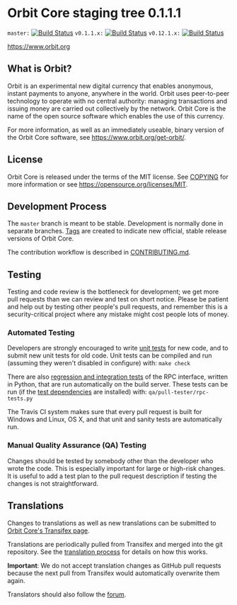 Orbit Core staging tree 0.1.1.1
===============================

`master:` [![Build Status](https://travis-ci.org/orbit-team/orbit.svg?branch=master)](https://travis-ci.org/orbit-team/orbit) `v0.1.1.x:` [![Build Status](https://travis-ci.org/orbit-team/orbit.svg?branch=v0.12.0.x)](https://travis-ci.org/orbit-team/orbit/branches) `v0.12.1.x:` [![Build Status](https://travis-ci.org/orbit-team/orbit.svg?branch=v0.12.1.x)](https://travis-ci.org/orbit-team/orbit/branches)

https://www.orbit.org


What is Orbit?
----------------

Orbit is an experimental new digital currency that enables anonymous, instant
payments to anyone, anywhere in the world. Orbit uses peer-to-peer technology
to operate with no central authority: managing transactions and issuing money
are carried out collectively by the network. Orbit Core is the name of the open
source software which enables the use of this currency.

For more information, as well as an immediately useable, binary version of
the Orbit Core software, see https://www.orbit.org/get-orbit/.


License
-------

Orbit Core is released under the terms of the MIT license. See [COPYING](COPYING) for more
information or see https://opensource.org/licenses/MIT.

Development Process
-------------------

The `master` branch is meant to be stable. Development is normally done in separate branches.
[Tags](https://github.com/orbit-team/orbit/tags) are created to indicate new official,
stable release versions of Orbit Core.

The contribution workflow is described in [CONTRIBUTING.md](CONTRIBUTING.md).

Testing
-------

Testing and code review is the bottleneck for development; we get more pull
requests than we can review and test on short notice. Please be patient and help out by testing
other people's pull requests, and remember this is a security-critical project where any mistake might cost people
lots of money.

### Automated Testing

Developers are strongly encouraged to write [unit tests](/doc/unit-tests.md) for new code, and to
submit new unit tests for old code. Unit tests can be compiled and run
(assuming they weren't disabled in configure) with: `make check`

There are also [regression and integration tests](/qa) of the RPC interface, written
in Python, that are run automatically on the build server.
These tests can be run (if the [test dependencies](/qa) are installed) with: `qa/pull-tester/rpc-tests.py`

The Travis CI system makes sure that every pull request is built for Windows
and Linux, OS X, and that unit and sanity tests are automatically run.

### Manual Quality Assurance (QA) Testing

Changes should be tested by somebody other than the developer who wrote the
code. This is especially important for large or high-risk changes. It is useful
to add a test plan to the pull request description if testing the changes is
not straightforward.

Translations
------------

Changes to translations as well as new translations can be submitted to
[Orbit Core's Transifex page](https://www.transifex.com/projects/p/orbit/).

Translations are periodically pulled from Transifex and merged into the git repository. See the
[translation process](doc/translation_process.md) for details on how this works.

**Important**: We do not accept translation changes as GitHub pull requests because the next
pull from Transifex would automatically overwrite them again.

Translators should also follow the [forum](https://www.orbit.org/forum/topic/orbit-worldwide-collaboration.88/).
